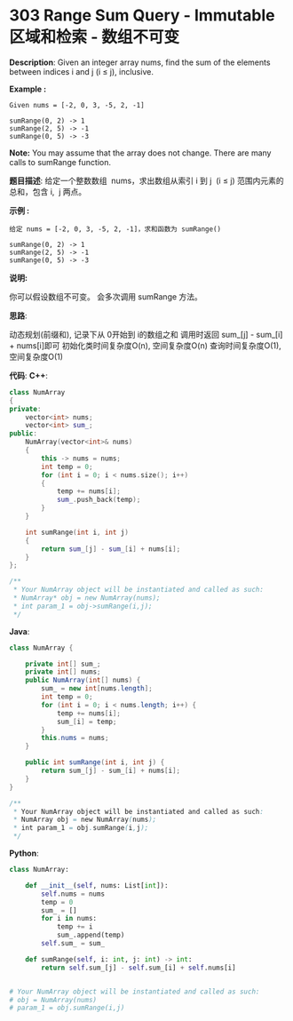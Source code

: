 # 303 Range Sum Query - Immutable 区域和检索 - 数组不可变

__Description__:
Given an integer array nums, find the sum of the elements between indices i and j (i ≤ j), inclusive.

**Example :**

```text
Given nums = [-2, 0, 3, -5, 2, -1]

sumRange(0, 2) -> 1
sumRange(2, 5) -> -1
sumRange(0, 5) -> -3
```

__Note:__
You may assume that the array does not change.
There are many calls to sumRange function.

__题目描述__:
给定一个整数数组  nums，求出数组从索引 i 到 j  (i ≤ j) 范围内元素的总和，包含 i,  j 两点。

**示例 :**

```text
给定 nums = [-2, 0, 3, -5, 2, -1]，求和函数为 sumRange()

sumRange(0, 2) -> 1
sumRange(2, 5) -> -1
sumRange(0, 5) -> -3
```

__说明:__

你可以假设数组不可变。
会多次调用 sumRange 方法。

__思路__:

动态规划(前缀和), 记录下从 0开始到 i的数组之和
调用时返回 sum_[j] - sum_[i] + nums[i]即可
初始化类时间复杂度O(n), 空间复杂度O(n)
查询时间复杂度O(1), 空间复杂度O(1)

__代码__:
__C++__:

```C++
class NumArray 
{
private:
    vector<int> nums;
    vector<int> sum_;
public:
    NumArray(vector<int>& nums) 
    {
        this -> nums = nums;
        int temp = 0;
        for (int i = 0; i < nums.size(); i++) 
        {
            temp += nums[i];
            sum_.push_back(temp);
        }
    }

    int sumRange(int i, int j) 
    {
        return sum_[j] - sum_[i] + nums[i];
    }
};

/**
 * Your NumArray object will be instantiated and called as such:
 * NumArray* obj = new NumArray(nums);
 * int param_1 = obj->sumRange(i,j);
 */
```

__Java__:

```Java
class NumArray {

    private int[] sum_;
    private int[] nums;
    public NumArray(int[] nums) {
        sum_ = new int[nums.length];
        int temp = 0;
        for (int i = 0; i < nums.length; i++) {
            temp += nums[i];
            sum_[i] = temp;
        }
        this.nums = nums;
    }

    public int sumRange(int i, int j) {
        return sum_[j] - sum_[i] + nums[i];
    }
}

/**
 * Your NumArray object will be instantiated and called as such:
 * NumArray obj = new NumArray(nums);
 * int param_1 = obj.sumRange(i,j);
 */
```

__Python__:

```Python
class NumArray:

    def __init__(self, nums: List[int]):
        self.nums = nums
        temp = 0
        sum_ = []
        for i in nums:
            temp += i
            sum_.append(temp)
        self.sum_ = sum_

    def sumRange(self, i: int, j: int) -> int:
        return self.sum_[j] - self.sum_[i] + self.nums[i]


# Your NumArray object will be instantiated and called as such:
# obj = NumArray(nums)
# param_1 = obj.sumRange(i,j)
```

